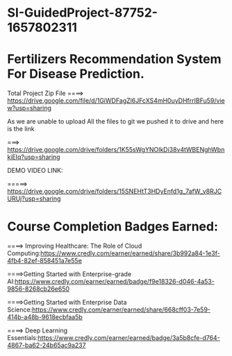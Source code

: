 # SI-GuidedProject-87752-1657802311
# Fertilizers Recommendation System For Disease Prediction.

Total Project Zip File
====> https://drive.google.com/file/d/1GiWDFagZl6JFcXS4mH0uyDHfrrIBFu59/view?usp=sharing

As we are unable to upload All the files to git we pushed it to drive and here is the link

===> https://drive.google.com/drive/folders/1K55sWgYNOIkDi38v4tWBENghWbnkiEIq?usp=sharing

DEMO VIDEO LINK:

=====> https://drive.google.com/drive/folders/15SNEHtT3HDyEnfd1g_7afW_y8RJCURUj?usp=sharing

# Course Completion Badges Earned:

====> Improving Healthcare: The Role of Cloud Computing:https://www.credly.com/earner/earned/share/3b992a84-1e3f-4fb4-82ef-858451a7e55e

====>Getting Started with Enterprise-grade AI:https://www.credly.com/earner/earned/badge/f9e18326-d046-4a53-9856-8268cb26e650

====>Getting Started with Enterprise Data Science:https://www.credly.com/earner/earned/share/668cff03-7e59-414b-a48b-9618ecbfaa5b

====> Deep Learning Essentials:https://www.credly.com/earner/earned/badge/3a5b8cfe-d764-4867-ba62-24b65ac9a237
